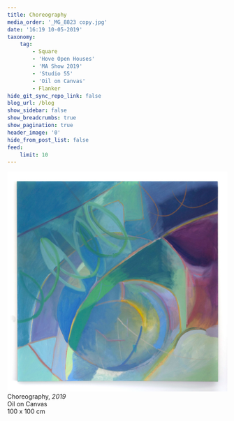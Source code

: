 ```yaml
---
title: Choreography
media_order: '_MG_8823 copy.jpg'
date: '16:19 10-05-2019'
taxonomy:
    tag:
        - Square
        - 'Hove Open Houses'
        - 'MA Show 2019'
        - 'Studio 55'
        - 'Oil on Canvas'
        - Flanker
hide_git_sync_repo_link: false
blog_url: /blog
show_sidebar: false
show_breadcrumbs: true
show_pagination: true
header_image: '0'
hide_from_post_list: false
feed:
    limit: 10
---
```


[![](_MG_8823-copy.jpg)](/paintings/choreography)
Choreography, _2019_  
Oil on Canvas  
100 x 100 cm